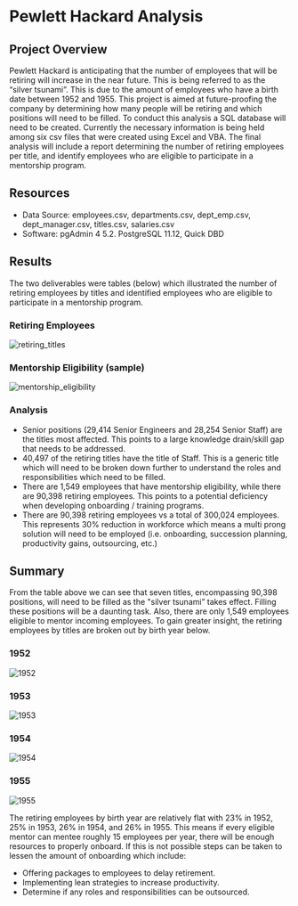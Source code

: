 # Pewlett Hackard Analysis

## Project Overview
Pewlett Hackard is anticipating that the number of employees that will be retiring will increase in the near future.  This is being referred to as the “silver tsunami”.  This is due to the amount of employees who have a birth date between 1952 and 1955.  This project is aimed at future-proofing the company by determining how many people will be retiring and which positions will need to be filled.  To conduct this analysis a SQL database will need to be created.  Currently the necessary information is being held among six csv files that were created using Excel and VBA.  The final analysis will include a report determining the number of retiring employees per title, and identify employees who are eligible to participate in a mentorship program.

## Resources
- Data Source: employees.csv, departments.csv, dept_emp.csv, dept_manager.csv, titles.csv, salaries.csv
- Software: pgAdmin 4 5.2. PostgreSQL 11.12, Quick DBD

## Results
The two deliverables were tables (below) which illustrated the number of retiring employees by titles and identified employees who are eligible to participate in a mentorship program.

### Retiring Employees

![retiring_titles](https://user-images.githubusercontent.com/85590155/127409097-c1d4e18f-2cd9-44bd-b8cd-6138bdd9ea5a.PNG)

### Mentorship Eligibility (sample)

![mentorship_eligibility](https://user-images.githubusercontent.com/85590155/127409266-12ca34da-ff17-4616-9a7f-c7df2c014283.PNG)

### Analysis
- Senior positions (29,414 Senior Engineers and 28,254 Senior Staff) are the titles most affected. This points to a large knowledge drain/skill gap that needs to be addressed.
- 40,497 of the retiring titles have the title of Staff.  This is a generic title which will need to be broken down further to understand the roles and responsibilities which need to be filled.
- There are 1,549 employees that have mentorship eligibility, while there are 90,398 retiring employees.  This points to a potential deficiency when developing onboarding / training programs.
-  There are 90,398 retiring employees vs a total of 300,024 employees.  This represents 30% reduction in workforce which means a multi prong solution will need to be employed (i.e. onboarding, succession planning, productivity gains, outsourcing, etc.)

## Summary
From the table above we can see that seven titles, encompassing 90,398 positions, will need to be filled as the "silver tsunami” takes effect.  Filling these positions will be a daunting task.  Also, there are only 1,549 employees eligible to mentor incoming employees.  To gain greater insight, the retiring employees by titles are broken out by birth year below.

### 1952
![1952](https://user-images.githubusercontent.com/85590155/127798667-08d7fcbb-79fe-4551-8829-0db9e5e6a3f1.PNG)

### 1953
![1953](https://user-images.githubusercontent.com/85590155/127798745-b04f5fd9-0fa9-472f-91fe-3b7977a1b814.PNG)

### 1954
![1954](https://user-images.githubusercontent.com/85590155/127798904-73a011e9-8217-472e-9539-78184bdb98c0.PNG)

### 1955
![1955](https://user-images.githubusercontent.com/85590155/127798797-c9846cad-2627-4a84-b621-12d8334cbf3e.PNG)

The retiring employees by birth year are relatively flat with 23% in 1952, 25% in 1953, 26% in 1954, and 26% in 1955.  This means if every eligible mentor can mentee roughly 15 employees per year, there will be enough resources to properly onboard.  If this is not possible steps can be taken to lessen the amount of onboarding which include:
- Offering packages to employees to delay retirement.
- Implementing lean strategies to increase productivity.
- Determine if any roles and responsibilities can be outsourced.

